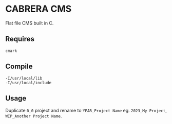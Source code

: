 # CABRERA CMS

Flat file CMS built in C.

## Requires
```
cmark
```

## Compile
```
-I/usr/local/lib
-I/usr/local/include
```

## Usage
Duplicate ```0_0``` project and rename to ```YEAR_Project Name``` eg. ```2023_My Project```, ```WIP_Another Project Name```.